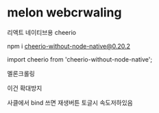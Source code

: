 # melon webcrwaling

리액트 네이티브용 cheerio

npm i cheerio-without-node-native@0.20.2

import cheerio from 'cheerio-without-node-native';

멜론크롤링

<meta name="viewport" content="initial-scale=0.5, maximum-scale=0.5"> 이건 확대방지

사클에서 bind 쓰면 재생버튼 토글시 속도저하있음